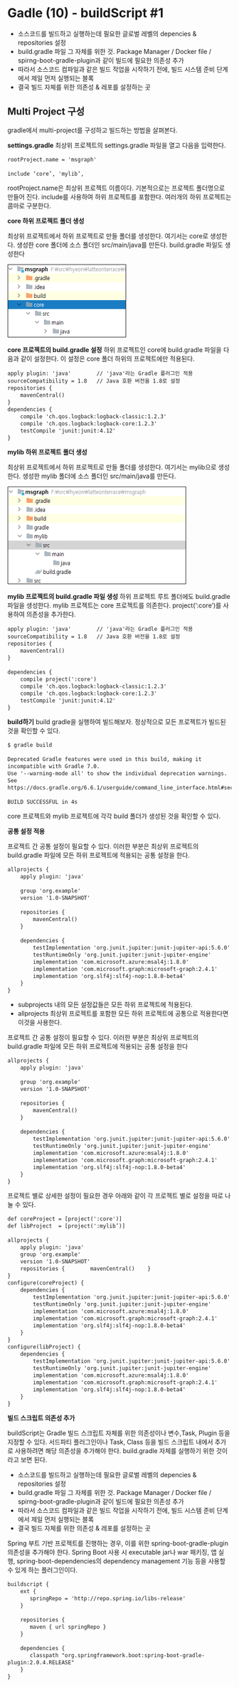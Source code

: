 # Gadle (10) - buildScript #1 

* 소스코드를 빌드하고 실행하는데 필요한 글로벌 레벨의 depencies & repositories 설정
* build.gradle 파일 그 자체를 위한 것. Package Manager / Docker file / spirng-boot-gradle-plugin과 같이 빌드에 필요한 의존성 추가
* 따라서 소스코드 컴파일과 같은 빌드 작업을 시작하기 전에, 빌드 시스템 준비 단계에서 제일 먼저 실행되는 블록
* 결국 빌드 자체를 위한 의존성 & 레포를 설정하는 곳


## Multi Project 구성

gradle에서 multi-project를 구성하고 빌드하는 방법을 살펴본다.

**settings.gradle**
최상위 프로젝트의 settings.gradle 파일을 열고 다음을 입력한다.

```shell
rootProject.name = 'msgraph'

include ‘core’, 'mylib’,
```

rootProject.name은 최상위 프로젝트 이름이다. 기본적으로는 프로젝트 폴더명으로 만들어 진다. 
include를 사용하여 하위 프로젝트를 포함한다. 여러개의 하위 프로젝트는 콤마로 구분한다.

**core 하위 프로젝트 폴더 생성**

최상위 프로젝트에서 하위 프로젝트로 만들 폴더를 생성한다. 여기서는 core로 생성한다. 생성한 core 폴더에 소스 폴더인 src/main/java를 만든다. build.gradle 파일도 생성한다

![](.gitbook/assets/gradle/2021-12-29-12-32-55.png)

**core 프로젝트의 build.gradle 설정**
하위 프로젝트인 core에 build.gradle 파일을 다음과 같이 설정한다. 이 설정은 core 폴더 하위의 프로젝트에만 적용된다.  

```shell
apply plugin: 'java'        // 'java'라는 Gradle 플러그인 적용
sourceCompatibility = 1.8   // Java 호환 버전을 1.8로 설정
repositories {
    mavenCentral()
}
dependencies {
    compile 'ch.qos.logback:logback-classic:1.2.3'
    compile 'ch.qos.logback:logback-core:1.2.3'
    testCompile 'junit:junit:4.12'
}
```
**mylib 하위 프로젝트 폴더 생성**

최상위 프로젝트에서 하위 프로젝트로 만들 폴더를 생성한다. 여기서는 mylib으로 생성한다. 생성한 mylib 폴더에 소스 폴더인 src/main/java를 만든다.

![](.gitbook/assets/gradle/2021-12-29-12-33-57.png)



**mylib 프로젝트의 build.gradle 파일 생성**
하위 프로젝트 루트 폴더에도 build.gradle 파일을 생성한다. mylib 프로젝트는 core 프로젝트를 의존한다. project(‘:core’)를 사용하여 의존성을 추가한다.

```shell
apply plugin: 'java'        // 'java'라는 Gradle 플러그인 적용
sourceCompatibility = 1.8   // Java 호환 버전을 1.8로 설정
repositories {
    mavenCentral()
}

dependencies {
    compile project(':core')
    compile 'ch.qos.logback:logback-classic:1.2.3'
    compile 'ch.qos.logback:logback-core:1.2.3'
    testCompile 'junit:junit:4.12'
}
```

**build하기**
build gradle을 실행하여 빌드해보자. 정상적으로 모든 프로젝트가 빌드된 것을 확인할 수 있다.

```shell
$ gradle build

Deprecated Gradle features were used in this build, making it incompatible with Gradle 7.0.
Use '--warning-mode all' to show the individual deprecation warnings.
See https://docs.gradle.org/6.6.1/userguide/command_line_interface.html#sec:command_line_warnings

BUILD SUCCESSFUL in 4s

```

core 프로젝트와 mylib 프로젝트에 각각 build 폴더가 생성된 것을 확인할 수 있다.

**공통 설정 적용**

프로젝트 간 공통 설정이 필요할 수 있다. 이러한 부분은 최상위 프로젝트의 build.gradle 파일에 모든 하위 프로젝트에 적용되는 공통 설정을 한다.

```shell
allprojects {
    apply plugin: 'java'

    group 'org.example'
    version '1.0-SNAPSHOT'

    repositories {
        mavenCentral()
    }

    dependencies {
        testImplementation 'org.junit.jupiter:junit-jupiter-api:5.6.0'
        testRuntimeOnly 'org.junit.jupiter:junit-jupiter-engine'
        implementation 'com.microsoft.azure:msal4j:1.8.0'
        implementation 'com.microsoft.graph:microsoft-graph:2.4.1'
        implementation 'org.slf4j:slf4j-nop:1.8.0-beta4'
    }
}
```
* subprojects 내의 모든 설정값들은 모든 하위 프로젝트에 적용된다. 
* allprojects 최상위 프로젝트를 포함한 모든 하위 프로젝트에 공통으로 적용한다면 이것을 사용한다. 


프로젝트 간 공통 설정이 필요할 수 있다. 이러한 부분은 최상위 프로젝트의 build.gradle 파일에 모든 하위 프로젝트에 적용되는 공통 설정을 한다


```shell
allprojects {
    apply plugin: 'java'

    group 'org.example'
    version '1.0-SNAPSHOT'

    repositories {
        mavenCentral()
    }

    dependencies {
        testImplementation 'org.junit.jupiter:junit-jupiter-api:5.6.0'
        testRuntimeOnly 'org.junit.jupiter:junit-jupiter-engine'
        implementation 'com.microsoft.azure:msal4j:1.8.0'
        implementation 'com.microsoft.graph:microsoft-graph:2.4.1'
        implementation 'org.slf4j:slf4j-nop:1.8.0-beta4'
    }
}
```

프로젝트 별로 상세한 설정이 필요한 경우 아래와 같이 각 프로젝트 별로 설정을 따로 나눌 수 있다.


```shell
def coreProject = [project(':core')]
def libProject  = [project(':mylib’)]

allprojects {
    apply plugin: 'java'
    group 'org.example'
    version '1.0-SNAPSHOT'
    repositories {        mavenCentral()    }
}
configure(coreProject) {
    dependencies {
        testImplementation 'org.junit.jupiter:junit-jupiter-api:5.6.0'
        testRuntimeOnly 'org.junit.jupiter:junit-jupiter-engine'
        implementation 'com.microsoft.azure:msal4j:1.8.0'
        implementation 'com.microsoft.graph:microsoft-graph:2.4.1'
        implementation 'org.slf4j:slf4j-nop:1.8.0-beta4'
    }
}
configure(libProject) {
    dependencies {
        testImplementation 'org.junit.jupiter:junit-jupiter-api:5.6.0'
        testRuntimeOnly 'org.junit.jupiter:junit-jupiter-engine'
        implementation 'com.microsoft.azure:msal4j:1.8.0'
        implementation 'com.microsoft.graph:microsoft-graph:2.4.1'
        implementation 'org.slf4j:slf4j-nop:1.8.0-beta4'
    }
} 

```

**빌드 스크립트 의존성 추가**

buildScript는 Gradle 빌드 스크립트 자체를 위한 의존성이나 변수,Task, Plugin 등을 지정할 수 있다. 서드파티 플러그인이나 Task, Class 등을 빌드 스크립트 내에서 추가로 사용하려면 해당 의존성을 추가해야 한다. build.gradle 자체를 실행하기 위한 것이라고 보면 된다.


* 소스코드를 빌드하고 실행하는데 필요한 글로벌 레벨의 depencies & repositories 설정
* build.gradle 파일 그 자체를 위한 것. Package Manager / Docker file / spirng-boot-gradle-plugin과 같이 빌드에 필요한 의존성 추가
* 따라서 소스코드 컴파일과 같은 빌드 작업을 시작하기 전에, 빌드 시스템 준비 단계에서 제일 먼저 실행되는 블록
* 결국 빌드 자체를 위한 의존성 & 레포를 설정하는 곳

Spring 부트 기반 프로젝트를 진행하는 경우, 이를 위한 spring-boot-gradle-plugin 의존성을 추가해야 한다. Spring Boot 사용 시 executable jar나 war 패키징, 앱 실행, spring-boot-dependencies의 dependency management 기능 등을 사용할 수 있게 하는 플러그인이다.


```shell
buildscript {
    ext {
       springRepo = 'http://repo.spring.io/libs-release'
    }

    repositories {
       maven { url springRepo }
    }

    dependencies {
       classpath "org.springframework.boot:spring-boot-gradle-plugin:2.0.4.RELEASE"
    }
}
```







